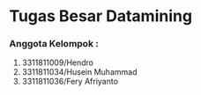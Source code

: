 <h1>Tugas Besar Datamining</h1>
<h3>Anggota Kelompok : </h3>
<ol>
<li>3311811009/Hendro</li>
<li>3311811034/Husein Muhammad</li>
<li>3311811036/Fery Afriyanto</li>
</ol>
